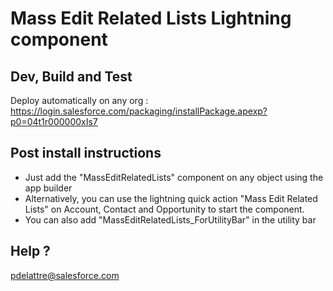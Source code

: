# Mass Edit Related Lists Lightning component

## Dev, Build and Test

Deploy automatically on any org : https://login.salesforce.com/packaging/installPackage.apexp?p0=04t1r000000xIs7

## Post install instructions

- Just add the "MassEditRelatedLists" component on any object using the app builder
- Alternatively, you can use the lightning quick action "Mass Edit Related Lists" on Account, Contact and Opportunity to start the component.
- You can also add "MassEditRelatedLists_ForUtilityBar" in the utility bar

## Help ? 

pdelattre@salesforce.com



